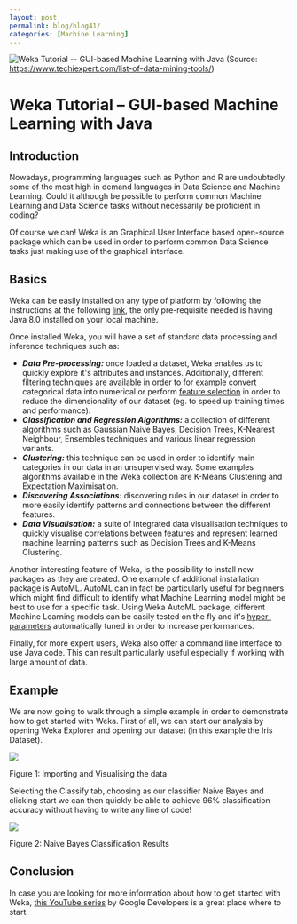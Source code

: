 ```yaml
---
layout: post
permalink: blog/blog41/
categories: [Machine Learning]
---
```


![Weka Tutorial -- GUI-based Machine Learning with Java](https://www.freecodecamp.org/news/content/images/size/w2000/2020/05/weka-1.png)
(Source: https://www.techiexpert.com/list-of-data-mining-tools/)

<!--end_excerpt-->

# Weka Tutorial – GUI-based Machine Learning with Java

## Introduction

Nowadays, programming languages such as Python and R are undoubtedly some of the most high in demand languages in Data Science and Machine Learning. Could it although be possible to perform common Machine Learning and Data Science tasks without necessarily be proficient in coding?

Of course we can! Weka is an Graphical User Interface based open-source package which can be used in order to perform common Data Science tasks just making use of the graphical interface.

## Basics

Weka can be easily installed on any type of platform by following the instructions at the following [link](https://waikato.github.io/weka-wiki/downloading_weka/), the only pre-requisite needed is having Java 8.0 installed on your local machine.

Once installed Weka, you will have a set of standard data processing and inference techniques such as:

-   ***Data Pre-processing:*** once loaded a dataset, Weka enables us to quickly explore it's attributes and instances. Additionally, different filtering techniques are available in order to for example convert categorical data into numerical or perform [feature selection](https://towardsdatascience.com/feature-selection-techniques-1bfab5fe0784) in order to reduce the dimensionality of our dataset (eg. to speed up training times and performance).
-   ***Classification and Regression Algorithms:*** a collection of different algorithms such as Gaussian Naive Bayes, Decision Trees, K-Nearest Neighbour, Ensembles techniques and various linear regression variants.
-   ***Clustering:*** this technique can be used in order to identify main categories in our data in an unsupervised way. Some examples algorithms available in the Weka collection are K-Means Clustering and Expectation Maximisation.
-   ***Discovering Associations:*** discovering rules in our dataset in order to more easily identify patterns and connections between the different features.
-   ***Data Visualisation:*** a suite of integrated data visualisation techniques to quickly visualise correlations between features and represent learned machine learning patterns such as Decision Trees and K-Means Clustering.

Another interesting feature of Weka, is the possibility to install new packages as they are created. One example of additional installation package is AutoML. AutoML can in fact be particularly useful for beginners which might find difficult to identify what Machine Learning model might be best to use for a specific task. Using Weka AutoML package, different Machine Learning models can be easily tested on the fly and it's [hyper-parameters](https://towardsdatascience.com/hyperparameters-optimization-526348bb8e2d) automatically tuned in order to increase performances.

Finally, for more expert users, Weka also offer a command line interface to use Java code. This can result particularly useful especially if working with large amount of data.

## Example

We are now going to walk through a simple example in order to demonstrate how to get started with Weka. First of all, we can start our analysis by opening Weka Explorer and opening our dataset (in this example the Iris Dataset).

![](https://www.freecodecamp.org/news/content/images/2020/05/image-153.png)

Figure 1: Importing and Visualising the data

Selecting the Classify tab, choosing as our classifier Naive Bayes and clicking start we can then quickly be able to achieve 96% classification accuracy without having to write any line of code!

![](https://www.freecodecamp.org/news/content/images/2020/05/image-154.png)

Figure 2: Naive Bayes Classification Results

## Conclusion

In case you are looking for more information about how to get started with Weka, [this YouTube series](https://www.youtube.com/watch?v=cKxRvEZd3Mw&list=PLOU2XLYxmsIIuiBfYad6rFYQU_jL2ryal) by Google Developers is a great place where to start.
